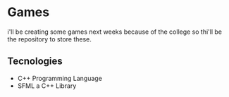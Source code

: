 # Games
i'll be creating some games next weeks because of the college so thi'll be the repository to store these.

## Tecnologies
 - C++ Programming Language
 - SFML a C++ Library
